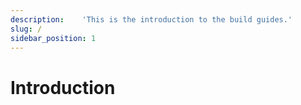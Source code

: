 ```yaml
---
description:    'This is the introduction to the build guides.'
slug: /
sidebar_position: 1
---
```


# Introduction
